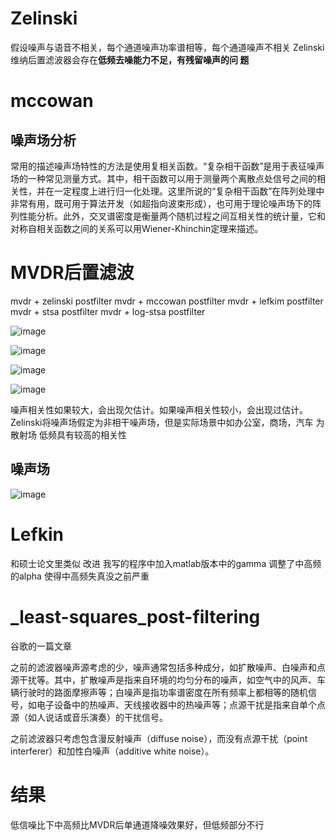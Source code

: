 # Zelinski

假设噪声与语音不相关，每个通道噪声功率谱相等，每个通道噪声不相关
Zelinski 维纳后置滤波器会存在**低频去噪能力不足，有残留噪声的问 题**

# mccowan

## 噪声场分析

常用的描述噪声场特性的方法是使用复相关函数。“复杂相干函数”是用于表征噪声场的一种常见测量方式。其中，相干函数可以用于测量两个离散点处信号之间的相关性，并在一定程度上进行归一化处理。这里所说的“复杂相干函数”在阵列处理中非常有用，既可用于算法开发（如超指向波束形成），也可用于理论噪声场下的阵列性能分析。此外，交叉谱密度是衡量两个随机过程之间互相关性的统计量，它和对称自相关函数之间的关系可以用Wiener-Khinchin定理来描述。

# MVDR后置滤波

mvdr + zelinski postfilter
mvdr + mccowan postfilter
mvdr + lefkim postfilter
mvdr + stsa postfilter 
mvdr + log-stsa postfilter

![image](https://cdn.jsdelivr.net/gh/andyye1999/image-hosting@master/20221201/image.xjharf7cw40.webp)


![image](https://cdn.jsdelivr.net/gh/andyye1999/image-hosting@master/20221201/image.3rj3rsjxzyu0.webp)

![image](https://cdn.jsdelivr.net/gh/andyye1999/image-hosting@master/20221201/image.21o574xamy5c.webp)


![image](https://cdn.jsdelivr.net/gh/andyye1999/image-hosting@master/20221201/image.3gb0b0tvq8c0.webp)

噪声相关性如果较大，会出现欠估计。如果噪声相关性较小，会出现过估计。
Zelinski将噪声场假定为非相干噪声场，但是实际场景中如办公室，商场，汽车 为散射场 
低频具有较高的相关性

## 噪声场


![image](https://cdn.jsdelivr.net/gh/andyye1999/image-hosting@master/20221201/image.4u5m30xq5li0.webp)

# Lefkin

和硕士论文里类似 改进 我写的程序中加入matlab版本中的gamma 调整了中高频的alpha 使得中高频失真没之前严重

# _least-squares_post-filtering

谷歌的一篇文章 

之前的滤波器噪声源考虑的少，噪声通常包括多种成分，如扩散噪声、白噪声和点源干扰等。其中，扩散噪声是指来自环境的均匀分布的噪声，如空气中的风声、车辆行驶时的路面摩擦声等；白噪声是指功率谱密度在所有频率上都相等的随机信号，如电子设备中的热噪声、天线接收器中的热噪声等；点源干扰是指来自单个点源（如人说话或音乐演奏）的干扰信号。

之前滤波器只考虑包含漫反射噪声（diffuse noise），而没有点源干扰（point interferer）和加性白噪声（additive white noise）。

# 结果


低信噪比下中高频比MVDR后单通道降噪效果好，但低频部分不行